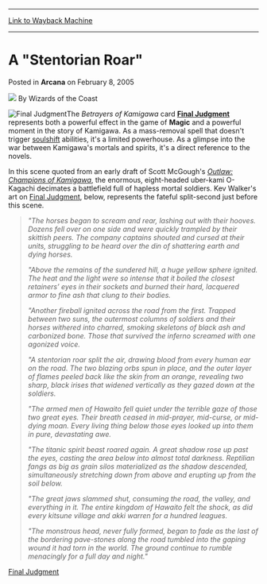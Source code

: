 
---
[Link to Wayback Machine](https://web.archive.org/web/20210429121723/https://magic.wizards.com/en/articles/archive/arcana/stentorian-roar-2005-02-08)

[_metadata_:author]:- "Wizards of the Coast"
[_metadata_:description]:- "The Betrayers of Kamigawa card Final Judgment represents both a powerful effect in the game of Magic and a powerful moment in the story of Kamigawa. As a mass-removal spell that doesn't trigger soulshift abilities, it's a limited powerhouse. As a glimpse into the war between Kamigawa's mortals and spirits, it's a direct reference to the novels. In this scene quoted from an"
[_metadata_:generator]:- "Drupal 7 (http://drupal.org)"
[_metadata_:node]:- "608256"
[_metadata_:publish_date]:- "2005-02-08"
[_metadata_:source]:- "div-main-content"
[_metadata_:title]:- "A `Stentorian Roar`"
[_metadata_:wayback_capture_timestamp]:- "2021-04-29 12:17:23"
[_metadata_:wayback_raw_url]:- "https://web.archive.org/web/20210429121723id_/https://magic.wizards.com/en/articles/archive/arcana/stentorian-roar-2005-02-08"
[_metadata_:wayback_url]:- "https://magic.wizards.com/en/articles/archive/arcana/stentorian-roar-2005-02-08"
---


A "Stentorian Roar"
===================



 Posted in **Arcana**
 on February 8, 2005 






![](https://media.magic.wizards.com/styles/auth_small/public/images/person/wizards_author.jpg)
By Wizards of the Coast











![Final Judgment](http://gatherer.wizards.com/Handlers/Image.ashx?type=card&name=Final+Judgment)The *Betrayers of Kamigawa* card **[Final Judgment](http://gatherer.wizards.com/Pages/Card/Details.aspx?name=Final+Judgment)** represents both a powerful effect in the game of **Magic** and a powerful moment in the story of Kamigawa. As a mass-removal spell that doesn't trigger [soulshift](http://gatherer.wizards.com/default.asp?term=soulshift&fields=%7Crules&format=Allsets&color=All&output=summary&sort=name&first=1) abilities, it's a limited powerhouse. As a glimpse into the war between Kamigawa's mortals and spirits, it's a direct reference to the novels.


In this scene quoted from an early draft of Scott McGough's *[Outlaw: Champions of Kamigawa](http://archive.wizards.com/Magic/Magazine/Article.aspx?x=products/magicnovel/177500000)*, the enormous, eight-headed uber-kami O-Kagachi decimates a battlefield full of hapless mortal soldiers. Kev Walker's art on [Final Judgment](http://gatherer.wizards.com/Pages/Card/Details.aspx?name=Final+Judgment), below, represents the fateful split-second just before this scene.



> *"The horses began to scream and rear, lashing out with their hooves. Dozens fell over on one side and were quickly trampled by their skittish peers. The company captains shouted and cursed at their units, struggling to be heard over the din of shattering earth and dying horses.*
> 
> 
> 
>  *"Above the remains of the sundered hill, a huge yellow sphere ignited. The heat and the light were so intense that it boiled the closest retainers’ eyes in their sockets and burned their hard, lacquered armor to fine ash that clung to their bodies.*
> 
> 
> 
> *"Another fireball ignited across the road from the first. Trapped between two suns, the outermost columns of soldiers and their horses withered into charred, smoking skeletons of black ash and carbonized bone. Those that survived the inferno screamed with one agonized voice.*
> 
> 
> 
>  *"A stentorian roar split the air, drawing blood from every human ear on the road. The two blazing orbs spun in place, and the outer layer of flames peeled back like the skin from an orange, revealing two sharp, black irises that widened vertically as they gazed down at the soldiers.*
> 
> 
> 
>  *"The armed men of Hawaito fell quiet under the terrible gaze of those two great eyes. Their breath ceased in mid-prayer, mid-curse, or mid-dying moan. Every living thing below those eyes looked up into them in pure, devastating awe.*
> 
> 
> *"The titanic spirit beast roared again. A great shadow rose up past the eyes, casting the area below into almost total darkness. Reptilian fangs as big as grain silos materialized as the shadow descended, simultaneously stretching down from above and erupting up from the soil below.*
> 
> 
> 
>  *"The great jaws slammed shut, consuming the road, the valley, and everything in it. The entire kingdom of Hawaito felt the shock, as did every kitsune village and akki warren for a hundred leagues.*
> 
> 
> 
>  *"The monstrous head, never fully formed, began to fade as the last of the bordering pave-stones along the road tumbled into the gaping wound it had torn in the world. The ground continue to rumble menacingly for a full day and night."*
> 
> 
> 

[Final Judgment](http://gatherer.wizards.com/Pages/Card/Details.aspx?&name=Final%2BJudgment)







